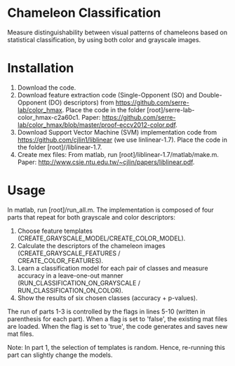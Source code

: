 # Chameleon Classification

Measure distinguishability between visual patterns of chameleons based on statistical classification, by using both color and grayscale images.

Installation
============
1.  Download the code.
2.  Download feature extraction code (Single-Opponent (SO) and Double-Opponent (DO)
    descriptors) from https://github.com/serre-lab/color_hmax. Place the code in the folder [root]/serre-lab-color_hmax-c2a60c1.
    Paper: https://github.com/serre-lab/color_hmax/blob/master/proof-eccv2012-color.pdf.
3.  Download Support Vector Machine (SVM) implementation code from
    https://github.com/cjlin1/liblinear (we use linlinear-1.7). Place the code in the folder [root]//liblinear-1.7.
4.  Create mex files: From matlab, run [root]/liblinear-1.7/matlab/make.m.
    Paper: http://www.csie.ntu.edu.tw/~cjlin/papers/liblinear.pdf.

Usage
=====
In matlab, run [root]/run_all.m.
The implementation is composed of four parts that repeat for both grayscale and color descriptors:
1. Choose feature templates (CREATE_GRAYSCALE_MODEL/CREATE_COLOR_MODEL).
2. Calculate the descriptors of the chameleon images (CREATE_GRAYSCALE_FEATURES / 	
   CREATE_COLOR_FEATURES).
3. Learn a classification model for each pair of classes and measure accuracy in a
   leave-one-out manner (RUN_CLASSIFICATION_ON_GRAYSCALE / RUN_CLASSIFICATION_ON_COLOR).
4. Show the results of six chosen classes (accuracy + p-values).

The run of parts 1-3 is controlled by the flags in lines 5-10 (written in parenthesis for each part). 
When a flag is set to 'false', the existing mat files are loaded. When the flag is set to 'true', the code generates and saves new mat files.

Note: In part 1, the selection of templates is random. Hence, re-running this part can slightly change the models.
